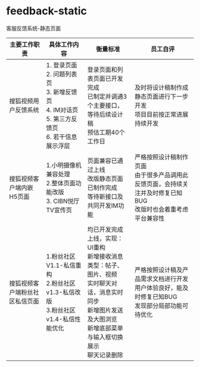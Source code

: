 # feedback-static
客服反馈系统-静态页面

主要工作职责 | 具体工作内容 | 衡量标准 | 员工自评
---|---|---|---
搜狐视频用户反馈系统 | 1. 登录页面<br>2. 问题列表页<br>3. 新增反馈页<br>4. IM对话页<br>5. 第三方反馈页<br>6. 若干信息展示浮层 | 登录页面和列表页面已开发完成<br>已制定并调通3个主要接口，等待后续设计稿<br>预估工期40个工作日 | 及时将设计稿制作成静态页面进行下一步开发<br>项目目前按正常进展持续开发<br>
搜狐视频客户端内嵌H5页面 | 1.小明摄像机兼容处理<br>2.整体页面功能改版<br>3. CIBN悦厅TV宣传页 | 页面兼容已通过上线<br>改版静态页面已制作完成<br>等待新接口及共同开发IM功能 | 严格按照设计稿制作页面<br>由于很多产品调用此反馈页面，会持续关注并及时修复已知BUG<br>改版时也会着重考虑平台兼容性
搜狐视频客户端粉丝社区私信页面 | 1.粉丝社区V1.1-私信重构<br>2.粉丝社区v1.3-私信改版<br>3.粉丝社区v1.4-私信性能优化 | 均已开发完成上线，实现：<br>UI重构<br>新增接收消息类型：帖子、图片、视频<br>实时聊天对话，消息实时同步<br>新增图片发送及大图浏览<br>新增底部菜单与输入框切换展示<br>聊天记录删除 | 严格按照设计稿及产品需求文档进行开发<br>用户体验良好，能及时修复已知BUG<br>发现部分局部功能可待优化
